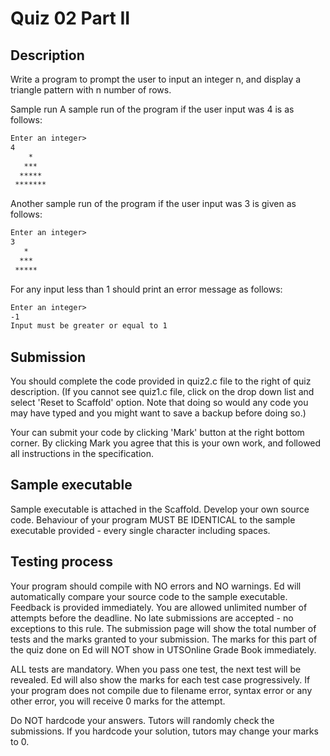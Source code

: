 # Quiz 02 Part II

## Description

Write a program to prompt the user to input an integer n, and display a triangle pattern with n number of rows.

Sample run
A sample run of the program if the user input was 4 is as follows:

```txt
Enter an integer>
4
    *
   ***
  *****
 *******
```

Another sample run of the program if the user input was 3 is given as follows:

```txt
Enter an integer>
3
   *
  ***
 *****
```

For any input less than 1 should print an error message as follows:

```txt
Enter an integer>
-1
Input must be greater or equal to 1
```

## Submission

You should complete the code provided in quiz2.c file to the right of quiz description. (If you cannot see quiz1.c file, click on the drop down list and select 'Reset to Scaffold' option. Note that doing so would any code you may have typed and you might want to save a backup before doing so.)

Your can submit your code by clicking 'Mark' button at the right bottom corner. By clicking Mark you agree that this is your own work, and followed all instructions in the specification.

## Sample executable

Sample executable is attached in the Scaffold. Develop your own source code. Behaviour of your program MUST BE IDENTICAL to the sample executable provided - every single character including spaces.

## Testing process

Your program should compile with NO errors and NO warnings. Ed will automatically compare your source code to the sample executable. Feedback is provided immediately. You are allowed unlimited number of attempts before the deadline. No late submissions are accepted - no exceptions to this rule. The submission page will show the total number of tests and the marks granted to your submission. The marks for this part of the quiz done on Ed will NOT show in UTSOnline Grade Book immediately.

ALL tests are mandatory. When you pass one test, the next test will be revealed. Ed will also show the marks for each test case progressively. If your program does not compile due to filename error, syntax error or any other error, you will receive 0 marks for the attempt.

Do NOT hardcode your answers. Tutors will randomly check the submissions. If you hardcode your solution, tutors may change your marks to 0.
